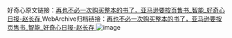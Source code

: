 好奇心原文链接：[再也不必一次购买整本的书了，亚马逊要按页售书_智能_好奇心日报-赵长存 ](https://www.qdaily.com/articles/11118.html)
WebArchive归档链接：[再也不必一次购买整本的书了，亚马逊要按页售书_智能_好奇心日报-赵长存 ](http://web.archive.org/web/20170429044928/http://www.qdaily.com:80/articles/11118.html)
![image](http://ww3.sinaimg.cn/large/007d5XDply1g3wcv1bb9oj30u02x67wh)